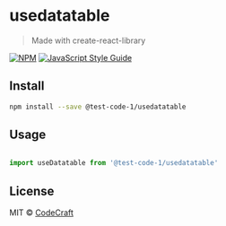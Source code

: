# usedatatable

> Made with create-react-library

[![NPM](https://img.shields.io/npm/v/@test-code-1/usedatatable.svg)](https://www.npmjs.com/package/@test-code-1/usedatatable) [![JavaScript Style Guide](https://img.shields.io/badge/code_style-standard-brightgreen.svg)](https://standardjs.com)

## Install

```bash
npm install --save @test-code-1/usedatatable
```

## Usage

```jsx

import useDatatable from '@test-code-1/usedatatable'

```

## License

MIT © [CodeCraft](https://github.com/CodeCraft)
